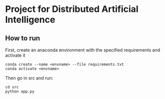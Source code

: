 # Project for Distributed Artificial Intelligence
## How to run
First, create an anaconda environment with the specified requirements and
activate it
```
conda create --name <envname> --file requirements.txt
conda activate <envname>
```
Then go in src and run:
```
cd src
python app.py
```
